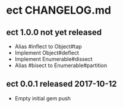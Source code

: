 
# ect CHANGELOG.md


## ect 1.0.0  not yet released

- Alias #inflect to Object#tap
- Implement Object#deflect
- Implement Enumerable#dissect
- Alias #bisect to Enumerable#partition


## ect 0.0.1  released 2017-10-12

- Empty initial gem push

